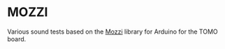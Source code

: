 MOZZI
=====

Various sound tests based on the [Mozzi](http://sensorium.github.io/Mozzi/) library for Arduino for the TOMO board.

